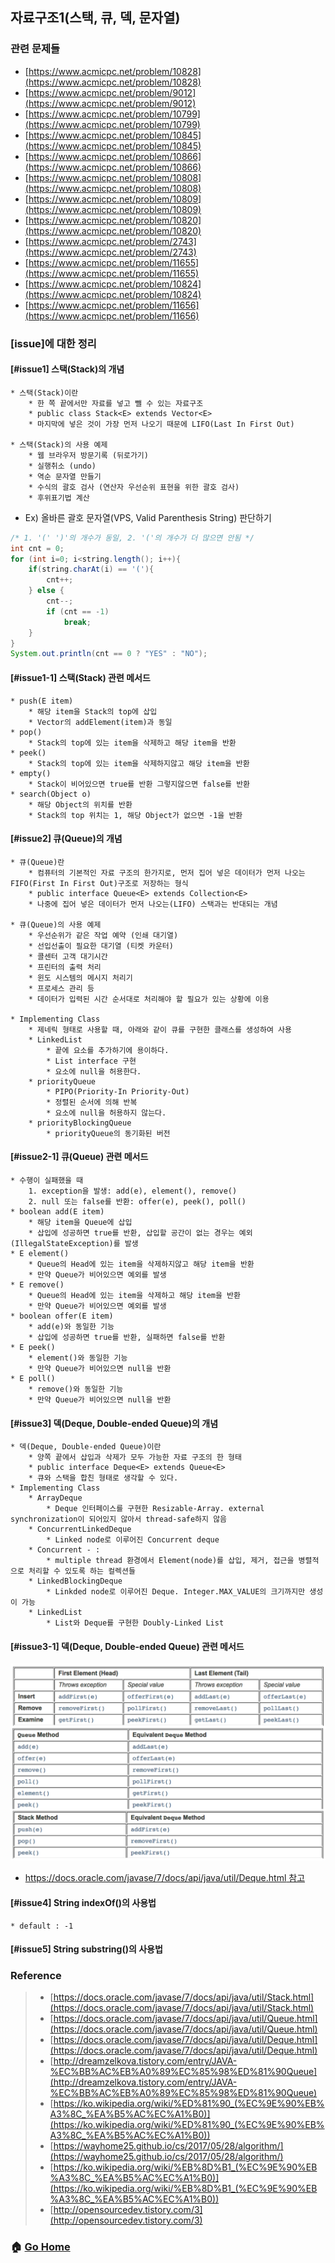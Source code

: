 ## 자료구조1(스택, 큐, 덱, 문자열)

### 관련 문제들
* [https://www.acmicpc.net/problem/10828](https://www.acmicpc.net/problem/10828)
* [https://www.acmicpc.net/problem/9012](https://www.acmicpc.net/problem/9012)
* [https://www.acmicpc.net/problem/10799](https://www.acmicpc.net/problem/10799)
* [https://www.acmicpc.net/problem/10845](https://www.acmicpc.net/problem/10845)
* [https://www.acmicpc.net/problem/10866](https://www.acmicpc.net/problem/10866)
* [https://www.acmicpc.net/problem/10808](https://www.acmicpc.net/problem/10808)
* [https://www.acmicpc.net/problem/10809](https://www.acmicpc.net/problem/10809)
* [https://www.acmicpc.net/problem/10820](https://www.acmicpc.net/problem/10820)
* [https://www.acmicpc.net/problem/2743](https://www.acmicpc.net/problem/2743)
* [https://www.acmicpc.net/problem/11655](https://www.acmicpc.net/problem/11655)
* [https://www.acmicpc.net/problem/10824](https://www.acmicpc.net/problem/10824)
* [https://www.acmicpc.net/problem/11656](https://www.acmicpc.net/problem/11656)


### [issue]에 대한 정리
#### [#issue1] 스택(Stack)의 개념
    * 스택(Stack)이란
        * 한 쪽 끝에서만 자료를 넣고 뺄 수 있는 자료구조
        * public class Stack<E> extends Vector<E>
        * 마지막에 넣은 것이 가장 먼저 나오기 때문에 LIFO(Last In First Out)
    
    * 스택(Stack)의 사용 예제
        * 웹 브라우저 방문기록 (뒤로가기)
        * 실행취소 (undo)
        * 역순 문자열 만들기
        * 수식의 괄호 검사 (연산자 우선순위 표현을 위한 괄호 검사)
        * 후위표기법 계산
           
* Ex) 올바른 괄호 문자열(VPS, Valid Parenthesis String) 판단하기
~~~java
/* 1. '(' ')'의 개수가 동일, 2. '('의 개수가 더 많으면 안됨 */
int cnt = 0;
for (int i=0; i<string.length(); i++){
    if(string.charAt(i) == '('){
        cnt++;
    } else {
        cnt--;
        if (cnt == -1)
            break;
    }
}
System.out.println(cnt == 0 ? "YES" : "NO");
~~~

#### [#issue1-1] 스택(Stack) 관련 메서드
    * push(E item)
        * 해당 item을 Stack의 top에 삽입
        * Vector의 addElement(item)과 동일
    * pop()
        * Stack의 top에 있는 item을 삭제하고 해당 item을 반환
    * peek()
        * Stack의 top에 있는 item을 삭제하지않고 해당 item을 반환
    * empty()
        * Stack이 비어있으면 true를 반환 그렇지않으면 false를 반환 
    * search(Object o)
        * 해당 Object의 위치를 반환
        * Stack의 top 위치는 1, 해당 Object가 없으면 -1을 반환

    
#### [#issue2] 큐(Queue)의 개념
    * 큐(Queue)란
        * 컴퓨터의 기본적인 자료 구조의 한가지로, 먼저 집어 넣은 데이터가 먼저 나오는 FIFO(First In First Out)구조로 저장하는 형식
        * public interface Queue<E> extends Collection<E>
        * 나중에 집어 넣은 데이터가 먼저 나오는(LIFO) 스택과는 반대되는 개념
    
    * 큐(Queue)의 사용 예제
        * 우선순위가 같은 작업 예약 (인쇄 대기열)
        * 선입선출이 필요한 대기열 (티켓 카운터)
        * 콜센터 고객 대기시간
        * 프린터의 출력 처리
        * 윈도 시스템의 메시지 처리기
        * 프로세스 관리 등 
        * 데이터가 입력된 시간 순서대로 처리해야 할 필요가 있는 상황에 이용
    
    * Implementing Class
        * 제네릭 형태로 사용할 때, 아래와 같이 큐를 구현한 클래스를 생성하여 사용
        * LinkedList
            * 끝에 요소를 추가하기에 용이하다.
            * List interface 구현
            * 요소에 null을 허용한다.
        * priorityQueue
            * PIPO(Priority-In Priority-Out)
            * 정렬된 순서에 의해 반복
            * 요소에 null을 허용하지 않는다.           
        * priorityBlockingQueue
            * priorityQueue의 동기화된 버전


#### [#issue2-1] 큐(Queue) 관련 메서드       
    * 수행이 실패했을 때 
        1. exception을 발생: add(e), element(), remove() 
        2. null 또는 false를 반환: offer(e), peek(), poll() 
    * boolean add(E item)
        * 해당 item을 Queue에 삽입
        * 삽입에 성공하면 true를 반환, 삽입할 공간이 없는 경우는 예외(IllegalStateException)를 발생
    * E element()
        * Queue의 Head에 있는 item을 삭제하지않고 해당 item을 반환
        * 만약 Queue가 비어있으면 예외를 발생
    * E remove()
        * Queue의 Head에 있는 item을 삭제하고 해당 item을 반환
        * 만약 Queue가 비어있으면 예외를 발생
    * boolean offer(E item)
        * add(e)와 동일한 기능
        * 삽입에 성공하면 true를 반환, 실패하면 false를 반환
    * E peek()
        * element()와 동일한 기능
        * 만약 Queue가 비어있으면 null을 반환
    * E poll()
        * remove()와 동일한 기능
        * 만약 Queue가 비어있으면 null을 반환
        

#### [#issue3] 덱(Deque, Double-ended Queue)의 개념
    * 덱(Deque, Double-ended Queue)이란
        * 양쪽 끝에서 삽입과 삭제가 모두 가능한 자료 구조의 한 형태
        * public interface Deque<E> extends Queue<E>
        * 큐와 스택을 합친 형태로 생각할 수 있다.
    * Implementing Class
        * ArrayDeque
            * Deque 인터페이스를 구현한 Resizable-Array. external synchronization이 되어있지 않아서 thread-safe하지 않음
        * ConcurrentLinkedDeque
            * Linked node로 이루어진 Concurrent deque
        * Concurrent - : 
            * multiple thread 환경에서 Element(node)를 삽입, 제거, 접근을 병렬적으로 처리할 수 있도록 하는 컬렉션들         
        * LinkedBlockingDeque
            * Linkded node로 이루어진 Deque. Integer.MAX_VALUE의 크기까지만 생성이 가능
        * LinkedList
            * List와 Deque를 구현한 Doubly-Linked List

        
#### [#issue3-1] 덱(Deque, Double-ended Queue) 관련 메서드
![](/contents/images/deque-method.png)
* [https://docs.oracle.com/javase/7/docs/api/java/util/Deque.html 참고](https://docs.oracle.com/javase/7/docs/api/java/util/Deque.html)
        
        
        
#### [#issue4] String indexOf()의 사용법 
    * default : -1



#### [#issue5] String substring()의 사용법



### Reference
> - [https://docs.oracle.com/javase/7/docs/api/java/util/Stack.html](https://docs.oracle.com/javase/7/docs/api/java/util/Stack.html)
> - [https://docs.oracle.com/javase/7/docs/api/java/util/Queue.html](https://docs.oracle.com/javase/7/docs/api/java/util/Queue.html)
> - [https://docs.oracle.com/javase/7/docs/api/java/util/Deque.html](https://docs.oracle.com/javase/7/docs/api/java/util/Deque.html)
> - [http://dreamzelkova.tistory.com/entry/JAVA-%EC%BB%AC%EB%A0%89%EC%85%98%ED%81%90Queue](http://dreamzelkova.tistory.com/entry/JAVA-%EC%BB%AC%EB%A0%89%EC%85%98%ED%81%90Queue)
> - [https://ko.wikipedia.org/wiki/%ED%81%90_(%EC%9E%90%EB%A3%8C_%EA%B5%AC%EC%A1%B0)](https://ko.wikipedia.org/wiki/%ED%81%90_(%EC%9E%90%EB%A3%8C_%EA%B5%AC%EC%A1%B0))
> - [https://wayhome25.github.io/cs/2017/05/28/algorithm/](https://wayhome25.github.io/cs/2017/05/28/algorithm/)
> - [https://ko.wikipedia.org/wiki/%EB%8D%B1_(%EC%9E%90%EB%A3%8C_%EA%B5%AC%EC%A1%B0)](https://ko.wikipedia.org/wiki/%EB%8D%B1_(%EC%9E%90%EB%A3%8C_%EA%B5%AC%EC%A1%B0))
> - [http://opensourcedev.tistory.com/3](http://opensourcedev.tistory.com/3)


### :house: [Go Home](https://github.com/Do-Hee/algorithm-study) 